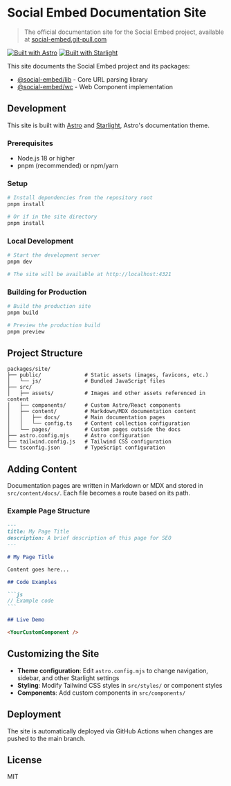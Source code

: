 # Social Embed Documentation Site

> The official documentation site for the Social Embed project, available at [social-embed.git-pull.com](https://social-embed.git-pull.com)

[![Built with Astro](https://img.shields.io/badge/Built%20with-Astro-FF5D01.svg?style=flat-square)](https://astro.build)
[![Built with Starlight](https://astro.badg.es/v2/built-with-starlight/tiny.svg)](https://starlight.astro.build)

This site documents the Social Embed project and its packages:
- [@social-embed/lib](https://social-embed.git-pull.com/lib/) - Core URL parsing library
- [@social-embed/wc](https://social-embed.git-pull.com/wc/) - Web Component implementation

## Development

This site is built with [Astro](https://astro.build) and [Starlight](https://starlight.astro.build), Astro's documentation theme.

### Prerequisites

- Node.js 18 or higher
- pnpm (recommended) or npm/yarn

### Setup

```bash
# Install dependencies from the repository root
pnpm install

# Or if in the site directory
pnpm install
```

### Local Development

```bash
# Start the development server
pnpm dev

# The site will be available at http://localhost:4321
```

### Building for Production

```bash
# Build the production site
pnpm build

# Preview the production build
pnpm preview
```

## Project Structure

```
packages/site/
├── public/              # Static assets (images, favicons, etc.)
│   └── js/              # Bundled JavaScript files
├── src/
│   ├── assets/          # Images and other assets referenced in content
│   ├── components/      # Custom Astro/React components
│   ├── content/         # Markdown/MDX documentation content
│   │   ├── docs/        # Main documentation pages
│   │   └── config.ts    # Content collection configuration
│   └── pages/           # Custom pages outside the docs
├── astro.config.mjs     # Astro configuration
├── tailwind.config.js   # Tailwind CSS configuration
└── tsconfig.json        # TypeScript configuration
```

## Adding Content

Documentation pages are written in Markdown or MDX and stored in `src/content/docs/`. Each file becomes a route based on its path.

### Example Page Structure

````markdown
---
title: My Page Title
description: A brief description of this page for SEO
---

# My Page Title

Content goes here...

## Code Examples

```js
// Example code
```

## Live Demo

<YourCustomComponent />
````

## Customizing the Site

- **Theme configuration**: Edit `astro.config.mjs` to change navigation, sidebar, and other Starlight settings
- **Styling**: Modify Tailwind CSS styles in `src/styles/` or component styles
- **Components**: Add custom components in `src/components/`

## Deployment

The site is automatically deployed via GitHub Actions when changes are pushed to the main branch.

## License

MIT
